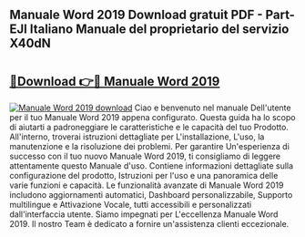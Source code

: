 ## Manuale Word 2019 Download gratuit PDF - Part-EJl Italiano Manuale del proprietario del servizio X40dN

# <h2><a href="http://df9oqo.blite.top/?on=Manuale+Word+2019">🔗Download 👉🔴 Manuale Word 2019</a></h2>

[![Manuale Word 2019 download](https://i.imgur.com/lujVjoI.png)](http://df9oqo.blite.top/?on=Manuale+Word+2019)
Ciao e benvenuto nel manuale Dell'utente per il tuo Manuale Word 2019 appena configurato. Questa guida ha lo scopo di aiutarti a padroneggiare le caratteristiche e le capacità del tuo Prodotto. All'interno, troverai istruzioni dettagliate per L'installazione, L'uso, la manutenzione e la risoluzione dei problemi. Per garantire Un'esperienza di successo con il tuo nuovo Manuale Word 2019, ti consigliamo di leggere attentamente questo Manuale d'uso. Contiene informazioni dettagliate sulla configurazione del prodotto, Istruzioni per l'uso e una panoramica delle varie funzioni e capacità. Le funzionalità avanzate di Manuale Word 2019 includono aggiornamenti automatici, Dashboard personalizzabile, Supporto multilingue e Attivazione Vocale, tutti accessibili e personalizzati dall'interfaccia utente. Siamo impegnati per L'eccellenza Manuale Word 2019. Il nostro Team è dedicato a fornire un'assistenza clienti eccezionale.
